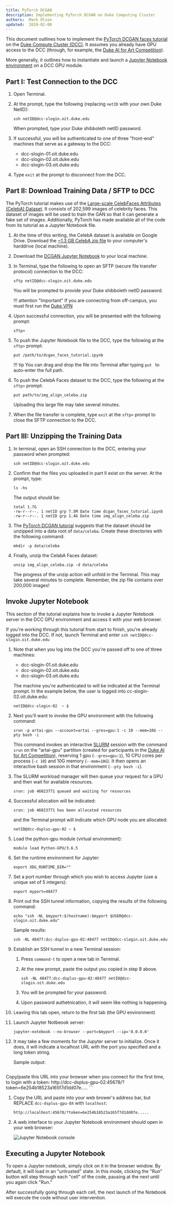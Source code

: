 ```yaml
---
title: PyTorch DCGAN
description: Implementing PyTorch DCGAN on Duke Computing Cluster
authors:  Mark Olson
updated:  2019-02-08
---
```


This document outlines how to implement the [PyTorch DCGAN faces tutorial](https://pytorch.org/tutorials/beginner/dcgan_faces_tutorial.html) on the [Duke Compute Cluster (DCC)](https://rc.duke.edu/the-duke-compute-cluster/).   It assumes you already have GPU access to the DCC (through, for example, the [Duke AI for Art Competition](https://plus.datascience.duke.edu/announcements/duke-ai-art-competition)).  

More generally, it outlines how to instantiate and launch a [Jupyter Notebook environment](https://jupyter.org/) on a DCC GPU module.

## Part I:  Test Connection to the DCC

1. Open Terminal.

2. At the prompt, type the following (replacing `netID` with your own Duke NetID):

    ```
    ssh netID@dcc-slogin.oit.duke.edu
    ```

    When prompted, type your Duke shibboleth netID password.

3. If successful, you will be authenticated to one of three "front-end" machines that serve as a gateway to the DCC:

    * dcc-slogin-01.oit.duke.edu
    * dcc-slogin-02.oit.duke.edu
    * dcc-slogin-03.oit.duke.edu

4.  Type `exit` at the prompt to disconnect from the DCC.


## Part II:  Download Training Data / SFTP to DCC

The PyTorch tutorial makes use of the [Large-scale CelebFaces Attributes (CelebA) Dataset](http://mmlab.ie.cuhk.edu.hk/projects/CelebA.html).  It consists of 202,599 images of celebrity faces.   This dataset of images will be used to train the GAN so that it can generate a fake set of images.   Additionally, PyTorch has made available all of the code from its tutorial as a Jupyter Notebook file.

1.  At the time of this writing, the CelebA dataset is available on Google Drive.  Download the [~1.3 GB CelebA zip file](https://drive.google.com/uc?id=0B7EVK8r0v71pZjFTYXZWM3FlRnM&export=download) to your computer's harddrive (local machine).

1. Download the [DCGAN Jupyter Notebook](https://pytorch.org/tutorials/_downloads/e9c8374ecc202120dc94db26bf08a00f/dcgan_faces_tutorial.ipynb) to your local machine.

1. In Terminal, type the following to open an SFTP (secure file transfer protocol) connection to the DCC:

    ```
    sftp netID@dcc-slogin.oit.duke.edu
    ```

    You will be prompted to provide your Duke shibboleth netID password.

    !!! attention "Important" 
        If you are connecting from off-campus, you must first run the [Duke VPN](https://oit.duke.edu/what-we-do/services/vpn)

1.  Upon successful connection, you will be presented with the following prompt:

    ```
    sftp>
    ```

1.  To push the Jupyter Notebook file to the DCC, type the following at the `sftp>` prompt:

    ```
    put /path/to/dcgan_faces_tutorial.ipynb
    ```

    !!! tip
        You can drag and drop the file into Terminal after typing `put ` to auto-enter the full path.
    
1. To push the CelebA Faces dataset to the DCC, type the following at the `sftp>` prompt:

    ```
    put path/to/img_align_celeba.zip
    ```

    Uploading this large file may take several minutes.

1.  When the file transfer is complete, type `exit` at the `sftp>` prompt to close the SFTP connection to the DCC.

## Part III:  Unzipping the Training Data

1.  In terminal, open an SSH connection to the DCC, entering your password when prompted:

    ```
    ssh netID@dcc-slogin.oit.duke.edu
    ```
    
1.  Confirm that the files you uploaded in part II exist on the server.  At the prompt, type:

    ```
    ls -hs
    ```

    The output should be:

    ```
    total 1.7G
    -rw-r--r--. 1 netID grp 7.5M Date time dcgan_faces_tutorial.ipynb
    -rw-r--r--. 1 netID grp 1.4G Date time img_align_celeba.zip
    ```

1.  The [PyTorch DCGAN tutorial](https://pytorch.org/tutorials/beginner/dcgan_faces_tutorial.html#inputs) suggests that the dataset should be unzipped into a data root of `data/celeba`.   Create these directories with the following command:

    ```
    mkdir -p data/celeba
    ```

1.  Finally, unzip the CelabA Faces dataset:

    ```
    unzip img_align_celeba.zip -d data/celeba
    ```
    The progress of the unzip action will unfold in the Terminal.  This may take several minutes to complete.  Remember, the zip file contains over 200,000 images!

## Invoke Jupyter Notebook

This section of the tutorial explains how to invoke a Jupyter Notebook server in the DCC GPU environment and access it with your web browser.

If you're working through this tutorial from start to finish, you're already logged into the DCC.  If not, launch Terminal and enter `ssh netID@dcc-slogin.oit.duke.edu`

1.  Note that when you log into the DCC you're passed off to one of three machines:

    * dcc-slogin-01.oit.duke.edu
    * dcc-slogin-02.oit.duke.edu
    * dcc-slogin-03.oit.duke.edu

    The machine you're authenticated to will be indicated at the Terminal prompt.  In the example below, the user is logged into cc-slogin-02.oit.duke.edu:

    ```
    netID@dcc-slogin-02  ~ $
    ```

1.  Next you'll want to invoke the GPU environment with the following command:

    ```
    srun -p artai-gpu --account=artai --gres=gpu:1 -c 10 --mem=10G --pty bash -i
    ```

    This command invokes an interactive [SLURM](http://schedmd.com/slurmdocs) session with the command `srun` on the "artai-gpu" partition (created for participants in the [Duke AI for Art Competition](https://plus.datascience.duke.edu/announcements/duke-ai-art-competition)), reserving 1 gpu (`--gres=gpu:1`), 10 CPU cores per process (`-c 10`) and 10G memory (`--mem=10G`).  It then opens an interactive bash session in that environment (`--pty bash -i`).

1.  The SLURM workload manager will then queue your request for a GPU and then wait for available resources.  

    ```
    srun: job 46023771 queued and waiting for resources
    ```

1.  Successful allocation will be indicated:

    ```
    srun: job 46023771 has been allocated resources
    ```

    and the Terminal prompt will indicate which GPU node you are allocated:

    ```
    netID@dcc-dsplus-gpu-02 ~ $
    ```

1.  Load the python-gpu module (virtual environment):

    ```
    module load Python-GPU/3.6.5
    ```

1.  Set the runtime environment for Jupyter:

    ```
    export XDG_RUNTIME_DIR=""
    ```

1.  Set a port number through which you wish to access Jupyter (use a unique set of 5 integers):

    ```
    export myport=48477
    ```

1.  Print out the SSH tunnel information, copying the results of the following command:

    ```
    echo "ssh -NL $myport:$(hostname):$myport $USER@dcc-slogin.oit.duke.edu"
    ```

    Sample results:
    ```
    ssh -NL 48477:dcc-dsplus-gpu-02:48477 netID@dcc-slogin.oit.duke.edu
    ```

1.  Establish an SSH tunnel in a new Terminal session:

    1.  Press `command-t` to open a new tab in Terminal.

    1.  At the new prompt, paste the output you copied in step 8 above.

        ```
        ssh -NL 48477:dcc-dsplus-gpu-02:48477 netID@dcc-slogin.oit.duke.edu
        ```
    
    1. You will be prompted for your password.
    
    1.  Upon password authetnication, it will seem like nothing is happening.

1. Leaving this tab open, return to the first tab (the GPU environment)

1. Launch Jupyter Notbeook server:

    ```
    jupyter-notebook --no-browser --port=$myport --ip='0.0.0.0'
    ```

 1. It may take a few moments for the Jupyter server to initialize.  Once it does, it will indicate a localhost URL with the port you specified and a long token string.  

    Sample output:

    ```
   Copy/paste this URL into your browser when you connect for the first time,
    to login with a token:
        http://dcc-dsplus-gpu-02:45678/?token=6e254b18523a165f7d1dd07e.....
    ```

1.  Copy the URL and paste into your web brower's address bar, but REPLACE `dcc-dsplus-gpu-0X` with `localhost`:

    ```
    http://localhost:45678/?token=6e254b18523a165f7d1dd07e.....
    ```

1.  A web interface to your Jupyter Notebook environment should open in your web browser:

    ![Jupyter Notebook console](jupyter_console.png)



## Executing a Jupyter Notebook

To open a Jupyter notebook, simply click on it in the browser window.  By default, it will load in an "untrusted" state.  In this mode, clicking the "Run" button will step through each "cell" of the code, pausing at the next until you again click "Run."

After successfully going through each cell, the next launch of the Notebook will execute the code without user intervention.


